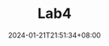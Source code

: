 ---
title: "Lab4"
description: 
date: 2024-01-21T21:51:34+08:00
image: 
math: 
license: 
hidden: false
comments: true
draft: false
tags:
  - CMU15-445
  - Database
categories:
  - 数据库
---